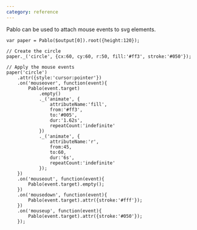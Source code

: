 ```yaml
---
category: reference
---
```


Pablo can be used to attach mouse events to svg elements.

    
    var paper = Pablo($output[0]).root({height:120});

    // Create the circle
    paper._('circle', {cx:60, cy:60, r:50, fill:'#ff3', stroke:'#050'});

    // Apply the mouse events
    paper('circle')
        .attr({style:'cursor:pointer'})
        .on('mouseover', function(event){
            Pablo(event.target)
                .empty()
                ._('animate', {
                    attributeName:'fill',
                    from:'#ff3',
                    to:'#005',
                    dur:'1.62s',
                    repeatCount:'indefinite'
                })
                ._('animate', {
                    attributeName:'r',
                    from:45,
                    to:60,
                    dur:'6s',
                    repeatCount:'indefinite'
                });
        })
        .on('mouseout', function(event){
            Pablo(event.target).empty();
        })
        .on('mousedown', function(event){
            Pablo(event.target).attr({stroke:'#fff'});
        })
        .on('mouseup', function(event){
            Pablo(event.target).attr({stroke:'#050'});
        });